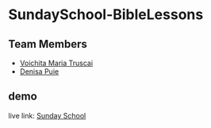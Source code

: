 # SundaySchool-BibleLessons

## Team Members

- [Voichita Maria Truscai](https://github.com/sabovoichita)
- [Denisa Puie](https://github.com/dpuie)

## demo

live link:
[Sunday School](https://sabovoichita.github.io/sunday-school-word-search-game/)
